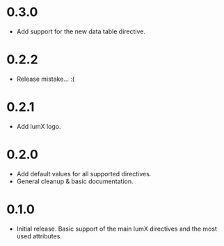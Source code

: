 # 0.3.0
- Add support for the new data table directive.

# 0.2.2
- Release mistake... :(

# 0.2.1
- Add lumX logo.

# 0.2.0
- Add default values for all supported directives.
- General cleanup & basic documentation.

# 0.1.0
- Initial release. Basic support of the main lumX directives and the most used attributes.